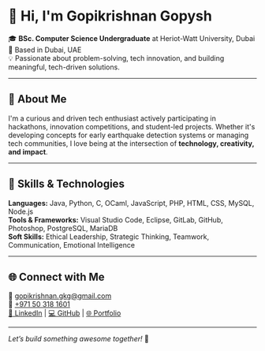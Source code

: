 # 👋 Hi, I'm Gopikrishnan Gopysh

🎓 **BSc. Computer Science Undergraduate** at Heriot-Watt University, Dubai  
📍 Based in Dubai, UAE  
💡 Passionate about problem-solving, tech innovation, and building meaningful, tech-driven solutions.

---

## 🚀 About Me

I'm a curious and driven tech enthusiast actively participating in hackathons, innovation competitions, and student-led projects. Whether it's developing concepts for early earthquake detection systems or managing tech communities, I love being at the intersection of **technology, creativity, and impact**.

---

## 🧠 Skills & Technologies

**Languages:** Java, Python, C, OCaml, JavaScript, PHP, HTML, CSS, MySQL, Node.js  
**Tools & Frameworks:** Visual Studio Code, Eclipse, GitLab, GitHub, Photoshop, PostgreSQL, MariaDB  
**Soft Skills:** Ethical Leadership, Strategic Thinking, Teamwork, Communication, Emotional Intelligence  

---

## 🌐 Connect with Me  

📧 [gopikrishnan.gkg@gmail.com](mailto:gopikrishnan.gkg@gmail.com)  
📱 [+971 50 318 1601](tel:+971503181601)  
[🔗 LinkedIn](https://linkedin.com/in/gopikrishna-980ab6279) | [💻 GitHub](https://github.com/Gopikrishnan-Gopysh) | [🌐 Portfolio](https://gopigopysh06.wixsite.com/gopikrishnan-gopysh)

---

*Let’s build something awesome together!* 🚀
